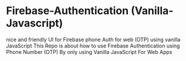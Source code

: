 # Firebase-Authentication (Vanilla-Javascript) 
nice and friendly UI for Firebase phone Auth for web (OTP) using vanilla JavaScript
This Repo is about how to use Firebase Authentication using Phone Number (OTP) By only using Vanilla JavaScript For Web Apps
